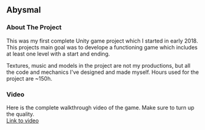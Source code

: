 ## Abysmal

### About The Project
This was my first complete Unity game project which I started in early 2018. This projects main goal was to develope a functioning game which includes at least one level with a start and ending.

Textures, music and models in the project are not my productions, but all the code and mechanics I've designed and made myself. Hours used for the project are ~150h.

### Video
Here is the complete walkthrough video of the game. Make sure to turn up the quality.  
[Link to video](https://jamkstudent-my.sharepoint.com/:v:/g/personal/l5078_student_jamk_fi/EZ8lxx9tM_lHqNVgYkDFVVMBM4eXQhsa0haba1xJ1joYUw?e=pEb1eH)
